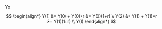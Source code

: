 Yo

$$
\begin{align*}
Y(1) &= Y(0) + Y(0)*r &= Y(0)(1+r) \\
Y(2) &= Y(1) + Y(1)*r &= Y(1)(1+r) \\
Y(1)
\end{align*}
$$